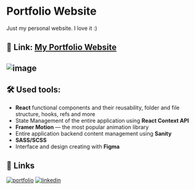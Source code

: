 
# Portfolio Website 
Just my personal website. I love it :)



## 🔗 Link: [My Portfolio Website](https://www.olhachumak.site)
## ![image](https://i.ibb.co/zGZ086t/image-2022-12-06-16-56-37.png)
## 🛠 Used tools:
* **React** functional components and their reusability, folder and file structure, hooks, refs and more
* State Management of the entire application using **React Context API**
* **Framer Motion** — the most popular animation library
* Entire application backend content management using **Sanity**
* **SASS/SCSS**
* Interface and design creating with **Figma**



## 🔗 Links
[![portfolio](https://img.shields.io/badge/my_portfolio-000?style=for-the-badge&logo=ko-fi&logoColor=white)](https://olhachumak.vercel.app/)
[![linkedin](https://img.shields.io/badge/linkedin-0A66C2?style=for-the-badge&logo=linkedin&logoColor=white)](https://www.linkedin.com/in/olha-chumak)

